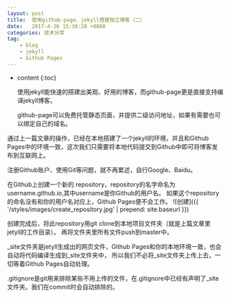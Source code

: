 ```yaml
---
layout: post
title:  使用github-page、jekyll搭建独立博客（二）
date:   2017-4-26 15:36:28 +0800
categories: 技术分享
tag:
    - blog
    - jekyll
    - Github Pages
---
```


* content
{:toc}


    使用jekyll能快速的搭建出美观、好用的博客，而github-page更是直接支持编译jekyll博客。

    github-page可以免费托管静态页面，并提供二级访问地址，如果有需要也可以绑定自己的域名。

通过上一篇文章的操作，已经在本地搭建了一个jekyll的环境，并且和Github Pages中的环境一致，这次我们只需要将本地代码提交到Github中即可将博客发布到互联网上。

注册Github账户、使用Git等问题，就不再累述，自行Google、Baidu。

在Github上创建一个新的 repository，repository的名字命名为 username.github.io,其中username是你Github的用户名。
如果这个repository的命名没有和你的用户名对应上，Github Pages便不会工作。
![创建]({{ '/styles/images/create_repository.jpg' | prepend: site.baseurl  }})

创建完成后，将此repository用git clone到本地项目文件夹（就是上篇文章里jetyll的工作目录）。
再将文件夹里所有文件push到master中。

_site文件夹是jetyll生成出的网页文件，Github Pages和你的本地环境一致，也会自动将代码编译生成到_site文件夹中，
所以我们不必将_site文件夹上传上去，一切等着Github Pages自动处理。

.gitignore是git用来排除某些不用上传的文件，在.gitignore中已经有声明了_site文件夹。我们在commit时会自动排除的。